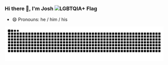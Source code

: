 ### Hi there 👋, I'm Josh ![LGBTQIA+ Flag](https://github.com/jmhatch/flag-icons/blob/master/png/LGBT.png)

- 😄 Pronouns: he / him / his
<div>

  ![Snake animation](https://github.com/jmhatch/jmhatch/blob/output/github-contribution-grid-snake.svg)

<!--
**jmhatch/jmhatch** is a ✨ _special_ ✨ repository because its `README.md` (this file) appears on your GitHub profile.

Here are some ideas to get you started:

- 🔭 I’m currently working on ...
- 🌱 I’m currently learning ...
- 👯 I’m looking to collaborate on ...
- 🤔 I’m looking for help with ...
- 💬 Ask me about ...
- 📫 How to reach me: ...
- 😄 Pronouns: ...
- ⚡ Fun fact: ...
-->
